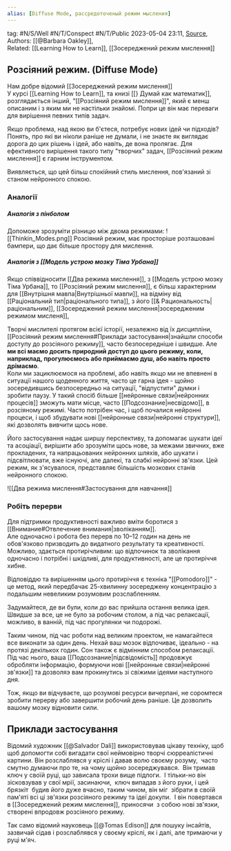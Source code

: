 ```yaml
---
alias: [Diffuse Mode, рассредоточеный режим мысления]
---
```

tag: #N/S/Well  #N/T/Conspect #N/T/Public 
2023-05-04 23:11, [Source](),  
Authors: [[@Barbara Oakley]],  
Related: [[Learning How to Learn]], [[Зосереджений режим мислення]] 

## **Розсіяний режим.** (**Diffuse Mode**)
Нам добре відомий [[Зосереджений режим мислення]]  
У курсі [[Learning How to Learn]], та книзі [[} Думай как математик]], розглядається інший, "[[Розсіяний режим мислення]]", який є менш описаним і з яким ми не настільки знайомі. Попри це він має переваги для вирішення певних типів задач.

Якщо проблема, над якою ви б'єтеся, потребує нових ідей чи підходів? 
Понять, про які ви ніколи раніше не думали, і не знаєте як виглядає дорога до цих рішень і ідей, або навіть, де вона пролягає.
Для ефективного вирішення такого типу "творчих" задач, [[Розсіяний режим мислення]] є гарним інструментом.

Виявляється, що цей більш спокійний стиль мислення, пов'язаний зі станом нейронного спокою.  

### Аналогії

##### Аналогія з пінболом 
Допоможе зрозуміти різницю між двома режимами:
![[Thinkin_Modes.png]]
Розсіяний режим, має просторіше розташовані бампери, що дає більше простору для мислення.  
##### Аналогія з [[Модель устрою мозку Тіма Урбана]]
Якщо співвідносити [[Два режима мислення]], з [[Модель устрою мозку Тіма Урбана]], то [[Розсіяний режим мислення]], є більш характерним для [[Внутрішня мавпа|Внутрішньої мавпи]], на відміну від [[Раціональний тип|раціонального типа]], з його [[& Рациональность|раціональним]], [[Зосереджений режим мислення|зосередженим режимом мисленя]],  


Творчі мислителі протягом всієї історії, незалежно
від їх дисципліни, [[Розсіяний режим мислення#Приклади застосування|знайшли способи доступу до розсіяного режиму]], часто
безпосередніше і швидше. Але **ми всі маємо досить природний доступ
до цього режиму, коли, наприклад, прогулюємось або приймаємо душ, або
навіть просто дрімаємо**.  
Коли ми зациклюємося на проблемі, або навіть якщо ми не впевнені в ситуації нашого щоденного життя, часто це гарна ідея - щойно зосередившись безпосередньо на ситуації, "відпустити" думки і зробити паузу. У такий спосіб більше [[нейронные связи|нейронних процесів]] зможуть мати місце, часто [[Подсознание|несвідомо]], в розсіяному режимі. Часто потрібен час, і щоб почалися нейронні процеси, і щоб збудувати нові [[нейронные связи|нейронні структури]], які дозволять вивчити щось нове. 

Його застосування надає ширшу перспективу, та допомагає шукати ідеї та асоціації, вирішити або зрозуміти щось нове, за межами звичних, вже прокладених, та напрацьованих нейронних шляхів, або шукати і підсвітлювати, вже існуючі, але далекі, та слабкі нейронні зв'язки.
Цей режим, як з'ясувалося, представляє більшість мозкових станів нейронного спокою. 

![[Два режима мислення#Застосування для навчання]]


### Робіть перерви
Для підтримки продуктивності важливо вміти боротися з [[Внимание#Отвлечение внимания|зволіканням]].  
Але одночасно і робота без перерв по 10–12 годин на день не обов'язково призводить до видатного результату та креативності.
Можливо, здається протирічливим: що відпочинок та зволікання одночасно і потрібні і шкідливі, для продуктивності, але це протиріччя хибне.

Відповіддю та вирішенням цього протиріччя є техніка "[[Pomodoro]]" - це метод, який передбачає 25-хвилинну зосереджену концентрацію з подальшим невеликим розумовим розслабленням.

Задумайтеся, де ви були, коли до вас прийшла остання велика ідея. Швидше за все, це не було за робочим столом, а під час релаксації, можливо, в ванній, під час прогулянки чи подорожі.

Таким чином, під час роботи над великим проектом, не намагайтеся все виконати за один день. Нехай ваш мозок відпочиває, ідеально - на протязі декількох годин. Сон також є відмінним способом релаксації. Під час нього, ваша [[Подсознание|підсвідомість]] продовжує обробляти інформацію, формуючи нові [[нейронные связи|нейронні зв'язки]] та дозволяэ вам прокинутись зі свіжими ідеями наступного дня.

Тож, якщо ви відчуваєте, що розумові ресурси вичерпані, не соромтеся зробити перерву або завершити робочий день раніше. Це дозволить вашому мозку відновити сили.





## Приклади застосування

Відомий художник  [[@Salvador Dali]] використовував цікаву техніку, щоб щоб допомогти собі вигадати свої неймовірно творчі сюрреалістичні картини.
Він розслаблявся у кріслі і давав волю своєму розуму, 
часто смутно думаючи про те, на чому щойно зосереджувався. 
Він тримав ключ у своїй руці, що зависала трохи вище підлоги. 
І тільки-но він зісковзував у свої мрії, засинаючи, 
ключ випадав з його руки, і цей брязкіт 
будив його дуже вчасно, таким чином, він міг 
зібрати в своїй пам'яті всі ці зв'язки розсіяного режиму та ідеї докупи. 
І він повертався в [[Зосереджений режим мислення]], приносячи 
з собою нові зв'язки, створені впродовж розсіяного режиму.

Так само відомий науковець [[@Tomas Edison]] для пошуку інсайтів, зазвичай сідав і розслаблявся у своєму кріслі, як і далі, але тримаючи у руці м'яч.



